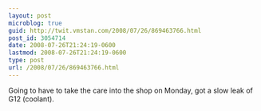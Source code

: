 ```yaml
---
layout: post
microblog: true
guid: http://twit.vmstan.com/2008/07/26/869463766.html
post_id: 3054714
date: 2008-07-26T21:24:19-0600
lastmod: 2008-07-26T21:24:19-0600
type: post
url: /2008/07/26/869463766.html
---
```

Going to have to take the care into the shop on Monday, got a slow leak of G12 (coolant).
